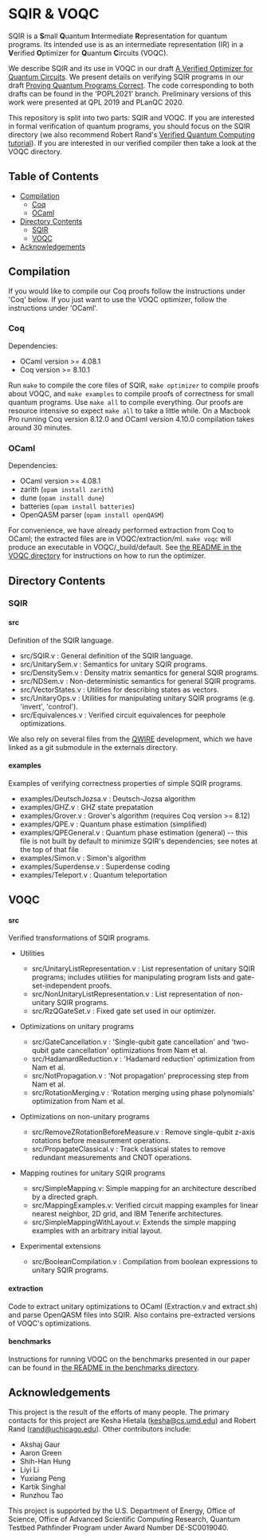# SQIR & VOQC

SQIR is a **S**mall **Q**uantum **I**ntermediate **R**epresentation for quantum programs. Its intended use is as an intermediate representation (IR) in a **V**erified **O**ptimizer for **Q**uantum **C**ircuits (VOQC).

We describe SQIR and its use in VOQC in our draft [A Verified Optimizer for Quantum Circuits](https://arxiv.org/abs/1912.02250). We present details on verifying SQIR programs in our draft [Proving Quantum Programs Correct](https://arxiv.org/abs/2010.01240). The code corresponding to both drafts can be found in the 'POPL2021' branch. Preliminary versions of this work were presented at QPL 2019 and PLanQC 2020.

This repository is split into two parts: SQIR and VOQC. If you are interested in formal verification of quantum programs, you should focus on the SQIR directory (we also recommend Robert Rand's [Verified Quantum Computing tutorial](http://www.cs.umd.edu/~rrand/vqc/index.html)). If you are interested in our verified compiler then take a look at the VOQC directory.

## Table of Contents

* [Compilation](#compilation)
  * [Coq](#coq)
  * [OCaml](#ocaml)
* [Directory Contents](#directory-contents)
  * [SQIR](#sqir)
  * [VOQC](#voqc)
* [Acknowledgements](#acknowledgements)

## Compilation

If you would like to compile our Coq proofs follow the instructions under 'Coq' below. If you just want to use the VOQC optimizer, follow the instructions under 'OCaml'.

### Coq

Dependencies:
  * OCaml version >= 4.08.1
  * Coq version >= 8.10.1

Run `make` to compile the core files of SQIR, `make optimizer` to compile proofs about VOQC, and `make examples` to compile proofs of correctness for small quantum programs. Use `make all` to compile everything. Our proofs are resource intensive so expect `make all` to take a little while. On a Macbook Pro running Coq version 8.12.0 and OCaml version 4.10.0 compilation takes around 30 minutes.

### OCaml

Dependencies:
  * OCaml version >= 4.08.1 
  * zarith (`opam install zarith`)
  * dune (`opam install dune`)
  * batteries (`opam install batteries`)
  * OpenQASM parser (`opam install openQASM`)

For convenience, we have already performed extraction from Coq to OCaml; the extracted files are in VOQC/extraction/ml. `make voqc` will produce an executable in VOQC/_build/default. See [the README in the VOQC directory](VOQC/README.md) for instructions on how to run the optimizer.

## Directory Contents

### SQIR

#### src

Definition of the SQIR language.

- src/SQIR.v : General definition of the SQIR language.
- src/UnitarySem.v : Semantics for unitary SQIR programs.
- src/DensitySem.v : Density matrix semantics for general SQIR programs.
- src/NDSem.v : Non-deterministic semantics for general SQIR programs.
- src/VectorStates.v : Utilities for describing states as vectors.
- src/UnitaryOps.v : Utilities for manipulating unitary SQIR programs (e.g. 'invert', 'control').
- src/Equivalences.v : Verified circuit equivalences for peephole optimizations.

We also rely on several files from the [QWIRE](https://github.com/inQWIRE/QWIRE) development, which we have linked as a git submodule in the externals directory.

#### examples

Examples of verifying correctness properties of simple SQIR programs.

- examples/DeutschJozsa.v : Deutsch-Jozsa algorithm
- examples/GHZ.v : GHZ state prepatation
- examples/Grover.v : Grover's algorithm (requires Coq version >= 8.12)
- examples/QPE.v : Quantum phase estimation (simplified)
- examples/QPEGeneral.v : Quantum phase estimation (general) -- this file is not built by default to minimize SQIR's dependencies; see notes at the top of that file
- examples/Simon.v : Simon's algorithm
- examples/Superdense.v : Superdense coding
- examples/Teleport.v : Quantum teleportation

## VOQC

#### src

Verified transformations of SQIR programs.

- Utilities
  - src/UnitaryListRepresentation.v : List representation of unitary SQIR programs; includes utilities for manipulating program lists and gate-set-independent proofs.
  - src/NonUnitaryListRepresentation.v : List representation of non-unitary SQIR programs.
  - src/RzQGateSet.v : Fixed gate set used in our optimizer.

- Optimizations on unitary programs
  - src/GateCancellation.v : 'Single-qubit gate cancellation' and 'two-qubit gate cancellation' optimizations from Nam et al.
  - src/HadamardReduction.v : 'Hadamard reduction' optimization from Nam et al.
  - src/NotPropagation.v : 'Not propagation' preprocessing step from Nam et al.
  - src/RotationMerging.v : 'Rotation merging using phase polynomials' optimization from Nam et al.

- Optimizations on non-unitary programs
  - src/RemoveZRotationBeforeMeasure.v : Remove single-qubit z-axis rotations before measurement operations.
  - src/PropagateClassical.v : Track classical states to remove redundant measurements and CNOT operations.

- Mapping routines for unitary SQIR programs
  - src/SimpleMapping.v: Simple mapping for an architecture described by a directed graph.
  - src/MappingExamples.v: Verified circuit mapping examples for linear nearest neighbor, 2D grid, and IBM Tenerife architectures.
  - src/SimpleMappingWithLayout.v: Extends the simple mapping examples with an arbitrary initial layout.

- Experimental extensions
  - src/BooleanCompilation.v : Compilation from boolean expressions to unitary SQIR programs.

#### extraction

Code to extract unitary optimizations to OCaml (Extraction.v and extract.sh) and parse OpenQASM files into SQIR. Also contains pre-extracted versions of VOQC's optimizations. 

#### benchmarks

Instructions for running VOQC on the benchmarks presented in our paper can be found in [the README in the benchmarks directory](VOQC/benchmarks/README.md).

## Acknowledgements

This project is the result of the efforts of many people. The primary contacts for this project are Kesha Hietala (<kesha@cs.umd.edu>) and Robert Rand (<rand@uchicago.edu>). Other contributors include:
* Akshaj Gaur
* Aaron Green
* Shih-Han Hung
* Liyi Li
* Yuxiang Peng
* Kartik Singhal
* Runzhou Tao

This project is supported by the U.S. Department of Energy, Office of Science, Office of Advanced Scientific Computing Research, Quantum Testbed Pathfinder Program under Award Number DE-SC0019040.

